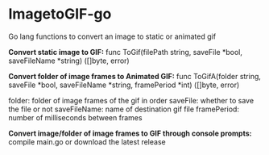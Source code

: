# ImagetoGIF-go
Go lang functions to convert an image to static or animated gif

**Convert static image to GIF:**
func ToGif(filePath string, saveFile *bool, saveFileName *string) ([]byte, error)

**Convert folder of image frames to Animated GIF:**
func ToGifA(folder string, saveFile *bool, saveFileName *string, framePeriod *int) ([]byte, error) 

folder: folder of image frames of the gif in order
saveFile: whether to save the file or not
saveFileName: name of destination gif file
framePeriod: number of milliseconds between frames

**Convert image/folder of image frames to GIF through console prompts:**
compile main.go or download the latest release
